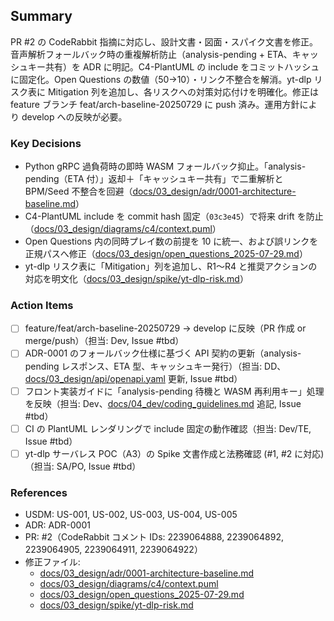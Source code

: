 ## Summary
PR #2 の CodeRabbit 指摘に対応し、設計文書・図面・スパイク文書を修正。音声解析フォールバック時の重複解析防止（analysis-pending + ETA、キャッシュキー共有）を ADR に明記。C4-PlantUML の include をコミットハッシュに固定化。Open Questions の数値（50→10）・リンク不整合を解消。yt-dlp リスク表に Mitigation 列を追加し、各リスクへの対策対応付けを明確化。修正は feature ブランチ feat/arch-baseline-20250729 に push 済み。運用方針により develop への反映が必要。

### Key Decisions
- Python gRPC 過負荷時の即時 WASM フォールバック抑止。「analysis-pending（ETA 付）」返却＋「キャッシュキー共有」で二重解析と BPM/Seed 不整合を回避（[docs/03_design/adr/0001-architecture-baseline.md](../03_design/adr/0001-architecture-baseline.md)）
- C4-PlantUML include を commit hash 固定（`03c3e45`）で将来 drift を防止（[docs/03_design/diagrams/c4/context.puml](../03_design/diagrams/c4/context.puml:2)）
- Open Questions 内の同時プレイ数の前提を 10 に統一、および誤リンクを正規パスへ修正（[docs/03_design/open_questions_2025-07-29.md](../03_design/open_questions_2025-07-29.md)）
- yt-dlp リスク表に「Mitigation」列を追加し、R1〜R4 と推奨アクションの対応を明文化（[docs/03_design/spike/yt-dlp-risk.md](../03_design/spike/yt-dlp-risk.md)）

### Action Items
- [ ] feature/feat/arch-baseline-20250729 → develop に反映（PR 作成 or merge/push）（担当: Dev, Issue #tbd）
- [ ] ADR-0001 のフォールバック仕様に基づく API 契約の更新（analysis-pending レスポンス、ETA 型、キャッシュキー発行）（担当: DD、[docs/03_design/api/openapi.yaml](../03_design/api/openapi.yaml) 更新, Issue #tbd）
- [ ] フロント実装ガイドに「analysis-pending 待機と WASM 再利用キー」処理を反映（担当: Dev、[docs/04_dev/coding_guidelines.md](../04_dev/coding_guidelines.md) 追記, Issue #tbd）
- [ ] CI の PlantUML レンダリングで include 固定の動作確認（担当: Dev/TE, Issue #tbd）
- [ ] yt-dlp サーバレス POC（A3）の Spike 文書作成と法務確認 (#1, #2 に対応)（担当: SA/PO, Issue #tbd）

### References
- USDM: US-001, US-002, US-003, US-004, US-005
- ADR: ADR-0001
- PR: #2（CodeRabbit コメント IDs: 2239064888, 2239064892, 2239064905, 2239064911, 2239064922）
- 修正ファイル:
  - [docs/03_design/adr/0001-architecture-baseline.md](../03_design/adr/0001-architecture-baseline.md)
  - [docs/03_design/diagrams/c4/context.puml](../03_design/diagrams/c4/context.puml:2)
  - [docs/03_design/open_questions_2025-07-29.md](../03_design/open_questions_2025-07-29.md)
  - [docs/03_design/spike/yt-dlp-risk.md](../03_design/spike/yt-dlp-risk.md)
